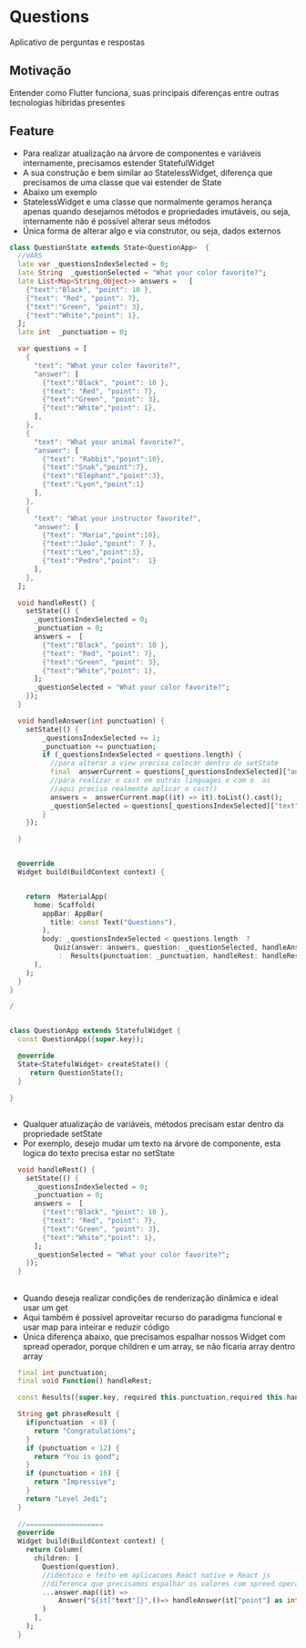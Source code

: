 # Questions
Aplicativo de perguntas e respostas

## Motivação
Entender como Flutter funciona, suas principais diferenças entre outras tecnologias hibridas presentes

## Feature
- Para realizar atualização na árvore de componentes e variáveis internamente, precisamos estender StatefulWidget
- A sua construção e bem similar ao StatelessWidget, diferença que precisamos de uma classe que vai estender de State
- Abaixo um exemplo
- StatelessWidget e uma classe que normalmente geramos herança apenas quando desejamos métodos e propriedades imutáveis, ou seja, internamente não é possível alterar seus métodos
- Única forma de alterar algo e via construtor, ou seja, dados externos



```dart
class QuestionState extends State<QuestionApp>  {
  //VARS
  late var _questionsIndexSelected = 0;
  late String  _questionSelected = "What your color favorite?";
  late List<Map<String,Object>> answers =   [
    {"text":"Black", "point": 10 },
    {"text": "Red", "point": 7},
    {"text":"Green", "point": 3},
    {"text":"White","point": 1},
  ];
  late int  _punctuation = 0;

  var questions = [
    {
      "text": "What your color favorite?",
      "answer": [
        {"text":"Black", "point": 10 },
        {"text": "Red", "point": 7},
        {"text":"Green", "point": 3},
        {"text":"White","point": 1},
      ],
    },
    {
      "text": "What your animal favorite?",
      "answer": [
        {"text": "Rabbit","point":10},
        {"text":"Snak","point":7},
        {"text":"Elephant","point":3},
        {"text":"Lyon","point":1}
      ],
    },
    {
      "text": "What your instructor favorite?",
      "answer": [
        {"text": "Maria","point":10},
        {"text":"João","point": 7 },
        {"text":"Leo","point":3},
        {"text":"Pedro","point":  1}
      ],
    },
  ];

  void handleRest() {
    setState(() {
      _questionsIndexSelected = 0;
      _punctuation = 0;
      answers =  [
        {"text":"Black", "point": 10 },
        {"text": "Red", "point": 7},
        {"text":"Green", "point": 3},
        {"text":"White","point": 1},
      ];
      _questionSelected = "What your color favorite?";
    });
  }

  void handleAnswer(int punctuation) {
    setState(() {
        _questionsIndexSelected += 1;
        _punctuation += punctuation;
        if (_questionsIndexSelected < questions.length) {
          //para alterar a view precisa colocar dentro do setState
          final  answerCurrent = questions[_questionsIndexSelected]["answer"] as List<Map<String,Object>>;
          //para realizar o cast em outras linguages e com o  as
          //aqui precisa realmente aplicar o cast()
          answers =  answerCurrent.map((it) => it).toList().cast();
          _questionSelected = questions[_questionsIndexSelected]["text"] as String;
        }
    });

  }


  @override
  Widget build(BuildContext context) {


    return  MaterialApp(
      home: Scaffold(
        appBar: AppBar(
          title: const Text("Questions"),
        ),
        body: _questionsIndexSelected < questions.length  ?
           Quiz(answer: answers, question: _questionSelected, handleAnswer: handleAnswer)
            :  Results(punctuation: _punctuation, handleRest: handleRest)
      ),
    );
  }
}

/


class QuestionApp extends StatefulWidget {
  const QuestionApp({super.key});

  @override
  State<StatefulWidget> createState() {
     return QuestionState();
  }

}

```
##

- Qualquer atualização de variáveis, métodos precisam estar dentro da propriedade setState
- Por exemplo, desejo mudar um texto na árvore de componente, esta logica do texto precisa estar no setState

```dart
  void handleRest() {
    setState(() {
      _questionsIndexSelected = 0;
      _punctuation = 0;
      answers =  [
        {"text":"Black", "point": 10 },
        {"text": "Red", "point": 7},
        {"text":"Green", "point": 3},
        {"text":"White","point": 1},
      ];
      _questionSelected = "What your color favorite?";
    });
  }


```
##

- Quando deseja realizar condições de renderização dinâmica e ideal usar um get 
- Aqui também é possível aproveitar recurso do paradigma funcional e usar map para inteirar e reduzir código
- Única diferença abaixo, que precisamos espalhar nossos Widget com spread operador, porque children e um array, se não ficaria array dentro array

```dart
  final int punctuation;
  final void Function() handleRest;

  const Results({super.key, required this.punctuation,required this.handleRest});

  String get phraseResult {
    if(punctuation  < 8) {
      return "Congratulations";
    }
    if (punctuation < 12) {
      return "You is good";
    }
    if (punctuation < 16) {
      return "Impressive";
    }
    return "Level Jedi";
  }
  
  //===================
  @override
  Widget build(BuildContext context) {
    return Column(
      children: [
        Question(question),
        //identico e feito em aplicacoes React native e React js
        //diferenca que precisamos espalhar os valores com spreed operator
        ...answer.map((it) =>
            Answer("${it["text"]}",()=> handleAnswer(it["point"] as int)),
        )
      ],
    );
  }

```





